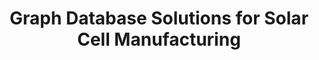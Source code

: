 ---
name: David Fenning
email: dfenning@ucsd.edu
photo: https://i1.rgstatic.net/ii/profile.image/272701554163713-1442028525114_Q128/David-Fenning.jpg
website: http://fenningresearchgroup.com/
domain: A17
title: Graph Database Solutions for Solar Cell Manufacturing
bio: "David P. Fenning is an associate professor in NanoEngineering at UC San Diego, where he directs the Solar Energy Innovation Laboratory (SOLEIL). His group researches materials for solar energy conversion and storage. Currently, his work focuses on defects and reliability in silicon and hybrid perovskite solar cells and CO2 electrocatalysis for solar fuels.

After completing his Ph.D. on silicon solar cell materials at MIT in 2013, he worked with the silicon R&D team at 1366 Technologies Inc., followed by an MIT/Battelle postdoctoral fellowship in solar fuels. He joined the NanoEngineering Department at UC San Diego in 2015.

He is a recipient of the American Chemical Society's PRF New Investigator award and was recognized as a 2017 Hellman Fellow. His research is supported by the DOE SunShot Initiative and the California Energy Commission."
description: "We are interested in developing models to predict the efficiency and durability of next-generation solar cells from early measures of material quality, before the solar cell is even made. We will have data from several timepoints during the fabrication of the solar cell starting with the raw material, then more data about the expected performance as we add each layer of the cell, until we have an actual solar cell that we can measure the efficiency of. We want to determine which measurements and at what timepoints are most valuable to predicting solar efficiency. Similarly, we will expose the solar cells to operation in simulated sunlight and we would like to build models to predict the durability of performance from the material-level data, establishing predictive quality even before we've compelted solar cell."
summer: None
oldstudent: https://lsidarto.github.io/perovskite-graph-database/
prerequisites: Prior experience or willingness to learn setting up NoSQL databases a plus. Visualizations will be done in Python and Javascript.
time: Friday 1-2PM, Zoom
style: 
seats: 4
tag: Distributed Systems and Other Applications
ta: Gabriel
---